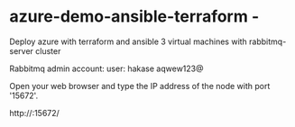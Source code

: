 # azure-demo-ansible-terraform - 
Deploy azure with terraform and ansible 
3 virtual machines with rabbitmq-server cluster



Rabbitmq admin account:
user: hakase 
      aqwew123@
      
 Open your web browser and type the IP address of the node with port '15672'.

http://<serverIP>:15672/
